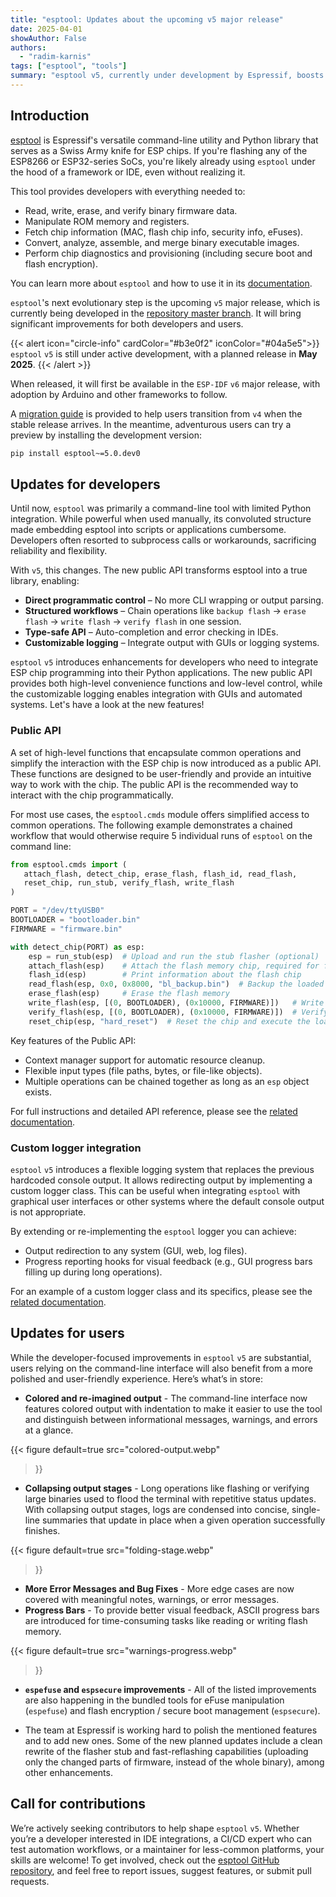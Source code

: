 ```yaml
---
title: "esptool: Updates about the upcoming v5 major release"
date: 2025-04-01
showAuthor: False
authors:
  - "radim-karnis"
tags: ["esptool", "tools"]
summary: "esptool v5, currently under development by Espressif, boosts its new public API and customizable logging capabilities for developers. The new version brings enhancements for users as well. Contributions are welcome, preview out now."
---
```


## Introduction

[esptool](https://github.com/espressif/esptool) is Espressif's versatile command-line utility and Python library that serves as a Swiss Army knife for ESP chips. If you're flashing any of the ESP8266 or ESP32-series SoCs, you're likely already using `esptool` under the hood of a framework or IDE, even without realizing it.

 This tool provides developers with everything needed to:

- Read, write, erase, and verify binary firmware data.
- Manipulate ROM memory and registers.
- Fetch chip information (MAC, flash chip info, security info, eFuses).
- Convert, analyze, assemble, and merge binary executable images.
- Perform chip diagnostics and provisioning (including secure boot and flash encryption).

You can learn more about `esptool` and how to use it in its [documentation](https://docs.espressif.com/projects/esptool/).

`esptool`'s next evolutionary step is the upcoming `v5` major release, which is currently being developed in the [repository master branch](https://github.com/espressif/esptool). It will bring significant improvements for both developers and users.

{{< alert icon="circle-info" cardColor="#b3e0f2" iconColor="#04a5e5">}}
`esptool` `v5` is still under active development, with a planned release in **May 2025**.
{{< /alert >}}

When released, it will first be available in the `ESP-IDF` `v6` major release, with adoption by Arduino and other frameworks to follow.

A [migration guide](https://docs.espressif.com/projects/esptool/en/latest/migration-guide.html) is provided to help users transition from `v4` when the stable release arrives. In the meantime, adventurous users can try a preview by installing the development version:

```bash
pip install esptool~=5.0.dev0
```

## Updates for developers

Until now, `esptool` was primarily a command-line tool with limited Python integration. While powerful when used manually, its convoluted structure made embedding esptool into scripts or applications cumbersome. Developers often resorted to subprocess calls or workarounds, sacrificing reliability and flexibility.

With `v5`, this changes. The new public API transforms esptool into a true library, enabling:

- **Direct programmatic control** – No more CLI wrapping or output parsing.
- **Structured workflows** – Chain operations like `backup flash` -> `erase flash` -> `write flash` -> `verify flash`  in one session.
- **Type-safe API** – Auto-completion and error checking in IDEs.
- **Customizable logging** – Integrate output with GUIs or logging systems.

`esptool` `v5` introduces enhancements for developers who need to integrate ESP chip programming into their Python applications. The new public API provides both high-level convenience functions and low-level control, while the customizable logging enables integration with GUIs and automated systems. Let's have a look at the new features!

### Public API

A set of high-level functions that encapsulate common operations and simplify the interaction with the ESP chip is now introduced as a public API. These functions are designed to be user-friendly and provide an intuitive way to work with the chip. The public API is the recommended way to interact with the chip programmatically.

For most use cases, the `esptool.cmds` module offers simplified access to common operations. The following example demonstrates a chained workflow that would otherwise require 5 individual runs of `esptool` on the command line:

```python
from esptool.cmds import (
   attach_flash, detect_chip, erase_flash, flash_id, read_flash,
   reset_chip, run_stub, verify_flash, write_flash
)

PORT = "/dev/ttyUSB0"
BOOTLOADER = "bootloader.bin"
FIRMWARE = "firmware.bin"

with detect_chip(PORT) as esp:
    esp = run_stub(esp)  # Upload and run the stub flasher (optional)
    attach_flash(esp)    # Attach the flash memory chip, required for flash operations
    flash_id(esp)        # Print information about the flash chip
    read_flash(esp, 0x0, 0x8000, "bl_backup.bin")  # Backup the loaded bootloader
    erase_flash(esp)     # Erase the flash memory
    write_flash(esp, [(0, BOOTLOADER), (0x10000, FIRMWARE)])   # Write binary data
    verify_flash(esp, [(0, BOOTLOADER), (0x10000, FIRMWARE)])  # Verify written data
    reset_chip(esp, "hard_reset")  # Reset the chip and execute the loaded app
```

Key features of the Public API:

- Context manager support for automatic resource cleanup.
- Flexible input types (file paths, bytes, or file-like objects).
- Multiple operations can be chained together as long as an `esp` object exists.

For full instructions and detailed API reference, please see the [related documentation](https://docs.espressif.com/projects/esptool/en/latest/esptool/scripting.html).

### Custom logger integration

`esptool` `v5` introduces a flexible logging system that replaces the previous hardcoded console output. It allows redirecting output by implementing a custom logger class. This can be useful when integrating `esptool` with graphical user interfaces or other systems where the default console output is not appropriate.

By extending or re-implementing the `esptool` logger you can achieve:
- Output redirection to any system (GUI, web, log files).
- Progress reporting hooks for visual feedback (e.g., GUI progress bars filling up during long operations).

For an example of a custom logger class and its specifics, please see the [related documentation](https://docs.espressif.com/projects/esptool/en/latest/esptool/scripting.html#redirecting-output-with-a-custom-logger).

## Updates for users

While the developer-focused improvements in `esptool` `v5` are substantial, users relying on the command-line interface will also benefit from a more polished and user-friendly experience. Here’s what’s in store:

- **Colored and re-imagined output** - The command-line interface now features colored output with indentation to make it easier to use the tool and distinguish between informational messages, warnings, and errors at a glance.

{{< figure
  default=true
  src="colored-output.webp"
>}}

- **Collapsing output stages** - Long operations like flashing or verifying large binaries used to flood the terminal with repetitive status updates. With collapsing output stages, logs are condensed into concise, single-line summaries that update in place when a given operation successfully finishes.

{{< figure
  default=true
  src="folding-stage.webp"
>}}

- **More Error Messages and Bug Fixes** - More edge cases are now covered with meaningful notes, warnings, or error messages.
- **Progress Bars** - To provide better visual feedback, ASCII progress bars are introduced for time-consuming tasks like reading or writing flash memory.

{{< figure
  default=true
  src="warnings-progress.webp"
>}}

- **`espefuse` and `espsecure` improvements** - All of the listed improvements are also happening in the bundled tools for eFuse manipulation (`espefuse`) and flash encryption / secure boot management (`espsecure`).

- The team at Espressif is working hard to polish the mentioned features and to add new ones. Some of the new planned updates include a clean rewrite of the flasher stub and fast-reflashing capabilities (uploading only the changed parts of firmware, instead of the whole binary), among other enhancements.

## Call for contributions

We’re actively seeking contributors to help shape `esptool` `v5`. Whether you’re a developer interested in IDE integrations, a CI/CD expert who can test automation workflows, or a maintainer for less-common platforms, your skills are welcome! To get involved, check out the [esptool GitHub repository](https://github.com/espressif/esptool), and feel free to report issues, suggest features, or submit pull requests.
